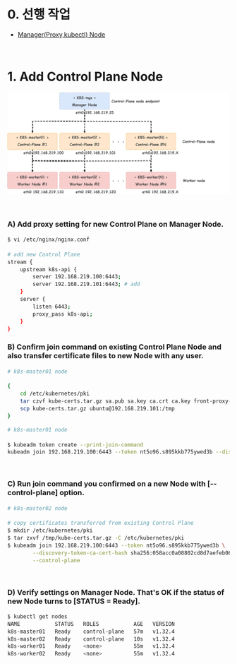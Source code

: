 # 0. 선행 작업

- [Manager(Proxy,kubectl) Node](https://github.com/revenge1005/k8s-cluster-setup/tree/main/02.%20Container%20runtime/02-01.%20Docker%20Engine)

<br>

# 1. Add Control Plane Node

![multi-node](https://github.com/revenge1005/k8s-cluster-setup/blob/main/multi-node-configuration.png)

<BR>

### A) Add proxy setting for new Control Plane on Manager Node.

```bash
$ vi /etc/nginx/nginx.conf

# add new Control Plane
stream {
    upstream k8s-api {
        server 192.168.219.100:6443;
        server 192.168.219.101:6443; # add
    }
    server {
        listen 6443;
        proxy_pass k8s-api;
    }
}
```

### B) Confirm join command on existing Control Plane Node and also transfer certificate files to new Node with any user.

```bash
# k8s-master01 node

{
    cd /etc/kubernetes/pki
    tar czvf kube-certs.tar.gz sa.pub sa.key ca.crt ca.key front-proxy-ca.crt front-proxy-ca.key etcd/ca.crt etcd/ca.key
    scp kube-certs.tar.gz ubuntu@192.168.219.101:/tmp
}
```

```bash
# k8s-master01 node

$ kubeadm token create --print-join-command
kubeadm join 192.168.219.100:6443 --token nt5o96.s895kkb775ywed3b --discovery-token-ca-cert-hash sha256:058acc0a08802cd8d7aefeb0699ba8d8d66aeb79269278e31653e1af8998ef3e
```

<BR>

### C) Run join command you confirmed on a new Node with [--control-plane] option.

```bash
# k8s-master02 node

# copy certificates transferred from existing Control Plane
$ mkdir /etc/kubernetes/pki
$ tar zxvf /tmp/kube-certs.tar.gz -C /etc/kubernetes/pki
$ kubeadm join 192.168.219.100:6443 --token nt5o96.s895kkb775ywed3b \
        --discovery-token-ca-cert-hash sha256:058acc0a08802cd8d7aefeb0699ba8d8d66aeb79269278e31653e1af8998ef3e \
        --control-plane
```

<BR>

### D) Verify settings on Manager Node. That's OK if the status of new Node turns to [STATUS = Ready].

```bash
$ kubectl get nodes
NAME           STATUS   ROLES           AGE   VERSION
k8s-master01   Ready    control-plane   57m   v1.32.4
k8s-master02   Ready    control-plane   10s   v1.32.4
k8s-worker01   Ready    <none>          55m   v1.32.4
k8s-worker02   Ready    <none>          55m   v1.32.4
```